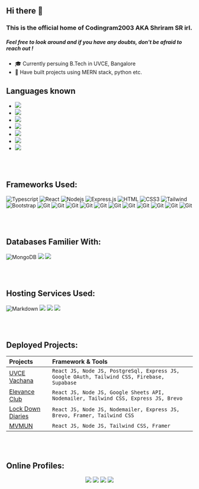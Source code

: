 ## Hi there 👋
### This is the official home of Codingram2003 AKA Shriram SR irl. 
##### Feel free to look around and if you have any doubts, don't be afraid to reach out !


- 🎓 Currently persuing B.Tech in UVCE, Bangalore
- 🚀 Have built projects using MERN stack, python etc.

## Languages known

- <img src="https://img.shields.io/badge/python-3670A0?style=for-the-badge&logo=python&logoColor=ffdd54"/> 
- <img src="https://img.shields.io/badge/JavaScript-323330?style=for-the-badge&logo=javascript&logoColor=F7DF1E"/>  
- <img src="https://img.shields.io/badge/HTML5-E34F26?style=for-the-badge&logo=html5&logoColor=white" />
- <img src="https://img.shields.io/badge/-C-black?style=for-the-badge&logo=c" />
- <img src="https://img.shields.io/badge/-Typescript-black?style=for-the-badge&logo=typescript" />
- <img src="https://img.shields.io/badge/-C%2B%2B-black?style=for-the-badge&logo=c%2B%2B" />
- <img src="https://img.shields.io/badge/-MySQL-black?style=for-the-badge&logo=mysql" />
<br /><br />

## Frameworks Used: 
![Typescript](https://img.shields.io/badge/Typescript-007acc?style=for-the-badge&labelColor=black&logo=typescript&logoColor=007acc) 
![React](https://img.shields.io/badge/-React-61DBFB?style=for-the-badge&labelColor=black&logo=react&logoColor=61DBFB)
![Nodejs](https://img.shields.io/badge/Nodejs-3C873A?style=for-the-badge&labelColor=black&logo=node.js&logoColor=3C873A)
![Express.js](https://img.shields.io/badge/Express.js-000000?style=for-the-badge&logo=express&logoColor=white)
![HTML](https://img.shields.io/badge/HTML5-E34F26?style=for-the-badge&logo=html5&logoColor=white)
![CSS3](https://img.shields.io/badge/CSS3-1572B6?style=for-the-badge&logo=css3&logoColor=white)
![Tailwind](https://img.shields.io/badge/Tailwind_CSS-092749?style=for-the-badge&logo=tailwindcss&logoColor=06B6D4&labelColor=000000)
![Bootstrap](https://img.shields.io/badge/Bootstrap-563D7C?style=for-the-badge&logo=bootstrap&logoColor=white)
![Git](https://img.shields.io/badge/Git-F05032?style=for-the-badge&logo=git&logoColor=white)
![Git](https://img.shields.io/badge/-selenium-000000?style=for-the-badge&logo=selenium)
![Git](https://img.shields.io/badge/-solana-000000?style=for-the-badge&logo=solana)
![Git](https://img.shields.io/badge/-Google_OAuth-000000?style=for-the-badge&logo=googleauthenticator)
![Git](https://img.shields.io/badge/-firebase-000000?style=for-the-badge&logo=firebase)
![Git](https://img.shields.io/badge/-supabase-000000?style=for-the-badge&logo=supabase)
![Git](https://img.shields.io/badge/-brevo-000000?style=for-the-badge&logo=brevo)
![Git](https://img.shields.io/badge/-nodemon-000000?style=for-the-badge&logo=nodemon)
![Git](https://img.shields.io/badge/-bash-000000?style=for-the-badge&logo=gnubash)
![Git](https://img.shields.io/badge/-framer-000000?style=for-the-badge&logo=framer)
![Git](https://img.shields.io/badge/-codesandbox-000000?style=for-the-badge&logo=codesandbox)

<br /><br />

## Databases Familier With: 
![MongoDB](https://img.shields.io/badge/MongoDB-4EA94B?style=for-the-badge&logo=mongodb&logoColor=white)
<img src="https://img.shields.io/badge/Postgresql-00094B?style=for-the-badge&logo=postgresql&logoColor=white"/>  <img src="https://img.shields.io/badge/MySQL-005C84?style=for-the-badge&logo=mysql&logoColor=white"/>

<br /><br />

## Hosting Services Used:

![Markdown](https://img.shields.io/badge/-render-000000?style=for-the-badge&logo=render)
<img src="https://img.shields.io/badge/Vercel-000000?style=for-the-badge&logo=vercel&logoColor=white"/>  <img src="https://img.shields.io/badge/Heroku-430098?style=for-the-badge&logo=heroku&logoColor=white"/> <img src="https://img.shields.io/badge/-netlify-000000?style=for-the-badge&logo=netlify"/>

<br /><br />

## Deployed Projects: 

| Projects |   Framework & Tools |
|:---------|:-------------------|
| [UVCE Vachana](https://uvcevachana.in) | `React JS, Node JS, PostgreSql, Express JS, Google OAuth, Tailwind CSS, Firebase, Supabase` | 
| [Elevance Club](https://elevanceclub.in/) | `React JS, Node JS, Google Sheets API, Nodemailer, Tailwind CSS, Express JS, Brevo` |
| [Lock Down Diaries](https://lockdowndiaries.netlify.app/) | `React JS, Node JS, Nodemailer, Express JS, Brevo, Framer, Tailwind CSS` |
| [MVMUN](https://mvmun.xyz/) | `React JS, Node JS, Tailwind CSS, Framer` |

<br /><br />

## Online Profiles: 

<div align="center">
    <a href="https://www.hackerrank.com/profile/shriramrayakar"><img src="https://img.shields.io/badge/HackerRank-000000?style=for-the-badge&logo=hackerrank"/></a> 
    <a href="https://leetcode.com/u/shriramrayakar/"><img src="https://img.shields.io/badge/LeetCode-000000?style=for-the-badge&logo=leetcode" /></a>
    <a href="https://www.linkedin.com/in/shriram-rayakar-a33478185/"><img src="https://img.shields.io/badge/LinkedIn-000000?style=for-the-badge&logo=linkedin"/></a>
    <a href="mailto:shriramrayakar@gmail.com"><img src="https://img.shields.io/badge/Gmail-000000?style=for-the-badge&logo=gmail" /></a>
</div>





